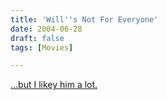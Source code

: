 ```yaml
---
title: 'Will''s Not For Everyone'
date: 2004-06-28
draft: false
tags: [Movies]

---
```


[...but I likey him a lot.](http://www.apple.com/trailers/dreamworks/anchorman-tlr.html)